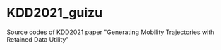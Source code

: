 # KDD2021_guizu
Source codes of KDD2021 paper "Generating Mobility Trajectories with Retained Data Utility"
